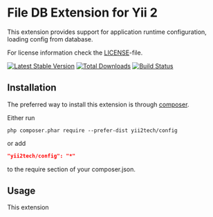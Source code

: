 File DB Extension for Yii 2
===========================

This extension provides support for application runtime configuration, loading config from database.

For license information check the [LICENSE](LICENSE.md)-file.

[![Latest Stable Version](https://poser.pugx.org/yii2tech/config/v/stable.png)](https://packagist.org/packages/yii2tech/config)
[![Total Downloads](https://poser.pugx.org/yii2tech/config/downloads.png)](https://packagist.org/packages/yii2tech/config)
[![Build Status](https://travis-ci.org/yii2tech/config.svg?branch=master)](https://travis-ci.org/yii2tech/config)


Installation
------------

The preferred way to install this extension is through [composer](http://getcomposer.org/download/).

Either run

```
php composer.phar require --prefer-dist yii2tech/config
```

or add

```json
"yii2tech/config": "*"
```

to the require section of your composer.json.


Usage
-----

This extension